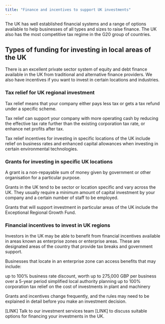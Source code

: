 ```yaml
---
title: "Finance and incentives to support UK investments"
---
```

The UK has well established financial systems and a range of options available to help businesses of all types and sizes to raise finance. The UK also has the most competitive tax regime in the G20 group of countries.
## Types of funding for investing in local areas of the UK
There is an excellent private sector system of equity and debt finance available in the UK from traditional and alternative finance providers. We also have incentives if you want to invest in certain locations and industries.
### Tax relief for UK regional investment
Tax relief means that your company either pays less tax or gets a tax refund under a specific scheme.

Tax relief can support your company with more operating cash by reducing the effective tax rate further than the existing corporation tax rate, or enhance net profits after tax.

Tax relief incentives for investing in specific locations of the UK include relief on business rates and enhanced capital allowances when investing in certain environmental technologies.
### Grants for investing in specific UK locations
A grant is a non-repayable sum of money given by government or other organisation for a particular purpose.

Grants in the UK tend to be sector or location specific and vary across the UK. They usually require a minimum amount of capital investment by your company and a certain number of staff to be employed.

Grants that will support investment in particular areas of the UK include the Exceptional Regional Growth Fund.
### Financial incentives to invest in UK regions
Investors in the UK may be able to benefit from financial incentives available in areas known as enterprise zones or enterprise areas. These are designated areas of the country that provide tax breaks and government support.

Businesses that locate in an enterprise zone can access benefits that may include:

up to 100% business rate discount, worth up to 275,000 GBP per business over a 5-year period
simplified local authority planning
up to 100% corporation tax relief on the cost of investments in plant and machinery

Grants and incentives change frequently, and the rules may need to be explained in detail before you make an investment decision.

[LINK] Talk to our investment services team [LINK] to discuss suitable options for financing your investments in the UK.
